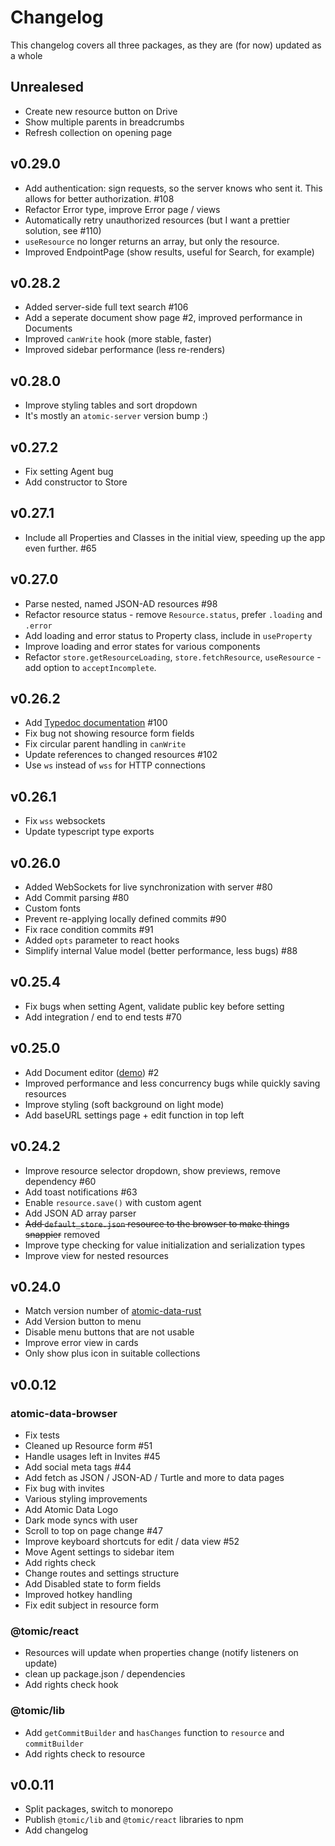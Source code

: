 # Changelog

This changelog covers all three packages, as they are (for now) updated as a whole

## Unrealesed

- Create new resource button on Drive
- Show multiple parents in breadcrumbs
- Refresh collection on opening page

## v0.29.0

- Add authentication: sign requests, so the server knows who sent it. This allows for better authorization. #108
- Refactor Error type, improve Error page / views
- Automatically retry unauthorized resources (but I want a prettier solution, see #110)
- `useResource` no longer returns an array, but only the resource.
- Improved EndpointPage (show results, useful for Search, for example)

## v0.28.2

- Added server-side full text search #106
- Add a seperate document show page #2, improved performance in Documents
- Improved `canWrite` hook (more stable, faster)
- Improved sidebar performance (less re-renders)

## v0.28.0

- Improve styling tables and sort dropdown
- It's mostly an `atomic-server` version bump :)

## v0.27.2

- Fix setting Agent bug
- Add constructor to Store

## v0.27.1

- Include all Properties and Classes in the initial view, speeding up the app even further. #65

## v0.27.0

- Parse nested, named JSON-AD resources #98
- Refactor resource status - remove `Resource.status`, prefer `.loading` and `.error`
- Add loading and error status to Property class, include in `useProperty`
- Improve loading and error states for various components
- Refactor `store.getResourceLoading`, `store.fetchResource`, `useResource` - add option to `acceptIncomplete`.

## v0.26.2

- Add [Typedoc documentation](https://joepio.github.io/atomic-data-browser/docs/modules.html) #100
- Fix bug not showing resource form fields
- Fix circular parent handling in `canWrite`
- Update references to changed resources #102
- Use `ws` instead of `wss` for HTTP connections

## v0.26.1

- Fix `wss` websockets
- Update typescript type exports

## v0.26.0

- Added WebSockets for live synchronization with server #80
- Add Commit parsing #80
- Custom fonts
- Prevent re-applying locally defined commits #90
- Fix race condition commits #91
- Added `opts` parameter to react hooks
- Simplify internal Value model (better performance, less bugs) #88

## v0.25.4

- Fix bugs when setting Agent, validate public key before setting
- Add integration / end to end tests #70

## v0.25.0

- Add Document editor ([demo](https://atomicdata.dev/invite/ycj661fdce8)) #2
- Improved performance and less concurrency bugs while quickly saving resources
- Improve styling (soft background on light mode)
- Add baseURL settings page + edit function in top left

## v0.24.2

- Improve resource selector dropdown, show previews, remove dependency #60
- Add toast notifications #63
- Enable `resource.save()` with custom agent
- Add JSON AD array parser
- ~~Add `default_store.json` resource to the browser to make things snappier~~ removed
- Improve type checking for value initialization and serialization types
- Improve view for nested resources

## v0.24.0

- Match version number of [atomic-data-rust](https://github.com/joepio/atomic-data-rust)
- Add Version button to menu
- Disable menu buttons that are not usable
- Improve error view in cards
- Only show plus icon in suitable collections

## v0.0.12

### atomic-data-browser

- Fix tests
- Cleaned up Resource form #51
- Handle usages left in Invites #45
- Add social meta tags #44
- Add fetch as JSON / JSON-AD / Turtle and more to data pages
- Fix bug with invites
- Various styling improvements
- Add Atomic Data Logo
- Dark mode syncs with user
- Scroll to top on page change #47
- Improve keyboard shortcuts for edit / data view #52
- Move Agent settings to sidebar item
- Add rights check
- Change routes and settings structure
- Add Disabled state to form fields
- Improved hotkey handling
- Fix edit subject in resource form

### @tomic/react

- Resources will update when properties change (notify listeners on update)
- clean up package.json / dependencies
- Add rights check hook

### @tomic/lib

- Add `getCommitBuilder` and `hasChanges` function to `resource` and `commitBuilder`
- Add rights check to resource

## v0.0.11

- Split packages, switch to monorepo
- Publish `@tomic/lib` and `@tomic/react` libraries to npm
- Add changelog
